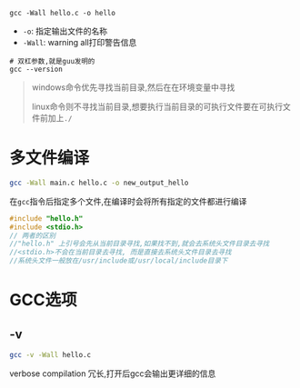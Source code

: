 ```shell
gcc -Wall hello.c -o hello
```

- `-o`: 指定输出文件的名称
- `-Wall`: warning all打印警告信息

```shell
# 双杠参数,就是guu发明的
gcc --version
```

>windows命令优先寻找当前目录,然后在在环境变量中寻找
>
>linux命令则不寻找当前目录,想要执行当前目录的可执行文件要在可执行文件前加上`./`

# 多文件编译

```sh
gcc -Wall main.c hello.c -o new_output_hello 
```

在`gcc`指令后指定多个文件,在编译时会将所有指定的文件都进行编译

```c
#include "hello.h"
#include <stdio.h>
// 两者的区别
//"hello.h" 上引号会先从当前目录寻找,如果找不到,就会去系统头文件目录去寻找
//<stdio.h>不会在当前目录去寻找, 而是直接去系统头文件目录去寻找
//系统头文件一般放在/usr/include或/usr/local/include目录下
```

# GCC选项

## -v

```sh
gcc -v -Wall hello.c
```

verbose compilation 冗长,打开后gcc会输出更详细的信息
